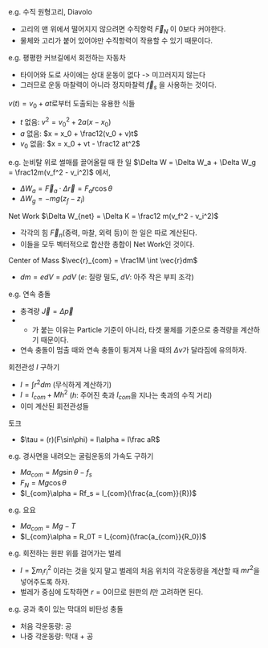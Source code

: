 e.g. 수직 원형고리, Diavolo
- 고리의 맨 위에서 떨어지지 않으려면 수직항력 $\vec{F}_N$ 이 0보다 커야한다.
- 물체와 고리가 붙어 있어야만 수직항력이 작용할 수 있기 때문이다.

e.g. 평평한 커브길에서 회전하는 자동차
- 타이어와 도로 사이에는 상대 운동이 없다 -> 미끄러지지 않는다
- 그러므로 운동 마찰력이 아니라 정지마찰력 $\vec{f}_s$ 을 사용하는 것이다.

$v(t) = v_0 + at$로부터 도출되는 유용한 식들
- $t$ 없음: $v^2 = v_0^2 + 2a(x - x_0)$
- $a$ 없음: $x = x_0 + \frac12(v_0 + v)t$
- $v_0$ 없음: $x = x_0 + vt - \frac12 at^2$

e.g. 눈비탈 위로 썰매를 끌어올릴 때 한 일
$\Delta W = \Delta W_a + \Delta W_g = \frac12m(v_f^2 - v_i^2)$ 에서,
- $\Delta W_a = \vec{F}_a \cdot \Delta \vec{r} = F_a r \cos\theta$
- $\Delta W_g = -mg(z_f - z_i)$

Net Work $\Delta W_{net} = \Delta K = \frac12 m(v_f^2 - v_i^2)$
- 각각의 힘 $\vec{F}_n$(중력, 마찰, 외력 등)이 한 일은 따로 계산된다.
- 이들을 모두 벡터적으로 합산한 총합이 Net Work인 것이다.

Center of Mass $\vec{r}_{com} = \frac1M \int \vec{r}dm$
- $dm = edV = \rho dV$ ($e$: 질량 밀도, $dV$: 아주 작은 부피 조각)

e.g. 연속 충돌
- 충격량 $\vec{J} = \Delta \vec{p}$
- - 가 붙는 이유는 Particle 기준이 아니라, 타겟 물체를 기준으로 충격량을 계산하기 때문이다.
- 연속 충돌이 멈출 때와 연속 충돌이 튕겨져 나올 때의 $\Delta v$가 달라짐에 유의하자.

회전관성 $I$ 구하기
- $I = \int r^2 dm$ (무식하게 계산하기)
- $I = I_{com} + Mh^2$ ($h$: 주어진 축과 $I_{com}$을 지나는 축과의 수직 거리)
- 이미 계산된 회전관성들

토크
- $\tau = (r)(F\sin\phi) = I\alpha = I\frac aR$

e.g. 경사면을 내려오는 굴림운동의 가속도 구하기
- $Ma_{com} = Mg\sin\theta - f_s$
- $F_N = Mg\cos\theta$
- $I_{com}\alpha = Rf_s = I_{com}(\frac{a_{com}}{R})$

e.g. 요요
- $Ma_{com} = Mg - T$
- $I_{com}\alpha = R_0T = I_{com}(\frac{a_{com}}{R_0})$

e.g. 회전하는 원판 위를 걸어가는 벌레
- $I = \sum m_ir_i^2$ 이라는 것을 잊지 말고 벌레의 처음 위치의 각운동량을 계산할 때 $mr^2$을 넣어주도록 하자.
- 벌레가 중심에 도착하면 $r = 0$이므로 원판의 $I$만 고려하면 된다.

e.g. 공과 축이 있는 막대의 비탄성 충돌
- 처음 각운동량: 공
- 나중 각운동량: 막대 + 공

